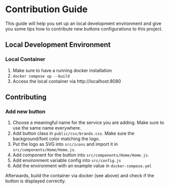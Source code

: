 # Contribution Guide

This guide will help you set up an local development environment and give you some tips how to contribute new buttons configurations to this project.

## Local Development Environment

### Local Container

1. Make sure to have a running docker installation
2. `docker compose up --build`
3. Access the local container via http://localhost:8080

## Contributing

### Add new button

1. Choose a meaningful name for the service you are adding. Make sure to use the same name everywhere.
2. Add button class in `public/css/brands.css`. Make sure the background/font color matching the logo.
3. Put the logo as SVG into `src/icons` and import it in `src/components/Home/Home.js`.
4. Add component for the button into `src/components/Home/Home.js`.
5. Add environment variable config into `src/config.js`
6. Add the environment with an example value in `docker-compose.yml`

Afterwards, build the container via docker (see above) and check if the button is displayed correctly.